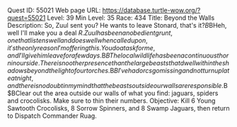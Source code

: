 Quest ID: 55021
Web page URL: https://database.turtle-wow.org/?quest=55021
Level: 39
Min Level: 35
Race: 434
Title: Beyond the Walls
Description: So, Zuul sent you? He wants to leave Stonard, that's it?$B$BHeh, well I'll make you a deal $R. Zuul has been an obedient grunt, one that listens well and does well when called upon, it's the only reason I'm offering this. You do a task for me, and I'll give him leave for a few days.$B$BThe local wildlife has been a continuous thorn in our side. There is no other presence than the large beasts that dwell within the shadows beyond the light of our torches.$B$BI've had orcs go missing and not turn up late at night, and there is no doubt in my mind that the beasts outside our walls are responsible.$B$BClear out the area outside our walls of what you find: jaguars, spiders and crocolisks. Make sure to thin their numbers.
Objective: Kill 6 Young Sawtooth Crocolisks, 8 Sorrow Spinners, and 8 Swamp Jaguars, then return to Dispatch Commander Ruag.
